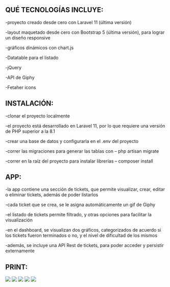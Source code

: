## QUÉ TECNOLOGÍAS INCLUYE:

-proyecto creado desde cero con Laravel 11 (última versión)

-layout maquetado desde cero con Bootstrap 5 (última versión), para lograr un diseño responsive

-gráficos dinámicos con chart.js

-Datatable para el listado

-jQuery

-API de Giphy

-Fetaher icons


## INSTALACIÓN:

-clonar el proyecto localmente

-el proyecto está desarrollado en Laravel 11, por lo que requiere una versión de PHP superior a la 8.1

-crear una base de datos y configurarla en el .env del proyecto

-correr las migraciones para generar las tablas con – php artisan migrate

-correr en la raíz del proyecto para instalar librerías – composer install


## APP:

-la app contiene una sección de tickets, que permite visualizar, crear, editar o eliminar tickets, además de poder listarlos

-cada ticket que se crea, se le asigna automáticamente un gif de Giphy

-el listado de tickets permite filtrado, y otras opciones para facilitar la visualización

-en el dashboard, se visualizan dos gráficos, categorizados de acuerdo si los tickets fueron terminados o no, y el nivel de dificultad de los mismos

-además, se incluye una API Rest de tickets, para poder acceder y persistir externamente


## PRINT:

<img src="https://aziende.global/img/portfolio/buzz_dashboard.png">

<img src="https://aziende.global/img/portfolio/buzz_listado.png">

<img src="https://aziende.global/img/portfolio/buzz_listado_filtro.png">

<img src="https://aziende.global/img/portfolio/buzz_modal.png">

<img src="https://aziende.global/img/portfolio/buzz_edit.png">
